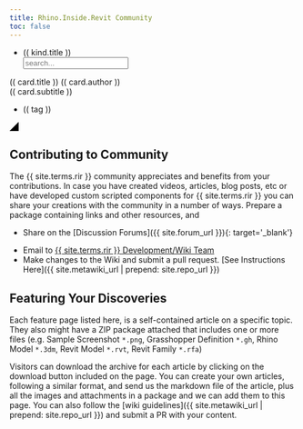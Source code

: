 ```yaml
---
title: Rhino.Inside.Revit Community
toc: false
---
```


<div id="discoverGallery">
    <div class="discover-filters-box">
        <ul class="discover-filters">
            <li class="discover-filter" v-for="kind in discoverKinds" v-on:click="filterCardsByKind" v-bind:kind="(( kind.keyword ))">(( kind.title ))</li>
            <input class="discover-search" type="text" placeholder="search..." v-model.trim="keyword">
        </ul>
    </div>
    <div class="discover-grid">
        <div class="discover-item" v-for="card in discoverCards" v-bind:class="{ discoverItemHighlight: card.highlight }">
            <a v-bind:href="card.url" target="blank">
                <div class="discover-thumbnail discover-thumbnail-dim">
                    <img class="discover-img no-popup" v-bind:src="card.thumbnail" />
                </div>
            </a>
            <div class="discover-info">
                <a class="discover-info-title" v-bind:href="card.url" target="blank">(( card.title ))</a>
                <a class="discover-info-author" v-bind:href="card.authorUrl" target="blank">(( card.author ))</a>
                <div class="discover-info-subtitle" >
                    (( card.subtitle ))
                </div>
                <ul class="discover-info-tags">
                    <li v-for="tag in card.tags" v-on:click="filterCardsByTag" v-bind:tag="(( tag ))">(( tag ))</li>
                </ul>
                <div class="discover-info-extra" v-html="card.description"></div>
            </div>
            <svg v-if="card.highlight" class="discover-highlight" height="16" width="16"><polygon points="16,0 16,16 0,16" style="fill:black" /></svg>
        </div>
    </div>
</div>


<script>
    const urlParams = new URLSearchParams(window.location.search);
    const siteUrl = "{{ site.baseurl }}";

    function attachDiscoverItemHover() {
        $(".discover-item").hover(function(){
            $(this).addClass("discover-item-focused");
            $(this).find(".discover-thumbnail").removeClass("discover-thumbnail-dim");
            $(this).find(".discover-info-extra").css("display", "block");
        }, function(){
            $(this).removeClass("discover-item-focused");
            $(this).find(".discover-thumbnail").addClass("discover-thumbnail-dim");
            $(this).find(".discover-info-extra").css("display", "none");
        });
    };

    function fixRelativeUrls(href) {
        if (window.location.href.includes('127.0.0.1')) {
            return siteUrl  + href;
        }
        return href;
    }

    async function getDiscoverCards(filter) {
        var dataUrl = '/static/data/discover.json';
        dataUrl = fixRelativeUrls(dataUrl);

        console.log(`fetching from ${dataUrl}`)
        const res = await fetch(dataUrl);
        if (res.ok) {
            return await res.json();
        }
    };

    Vue.options.delimiters = ['((', '))'];

    var app;

    getDiscoverCards().then((cards) => {
        // cleanup the links
        cards.forEach((c) => {
            if (!c.thumbnail.startsWith("http")) {
                c.thumbnail = fixRelativeUrls(c.thumbnail);
            }

            c.description = markdown.toHTML(c.description);
        });

        app = new Vue({
            el: '#discoverGallery',
            data: {
                keyword: '',
                pushNewState: true,
                discoverKinds: [{
                    title: "All",
                    keyword: "all"
                }, {
                    title: "Featured",
                    keyword: "featured"
                }, {
                    title: "Courses",
                    keyword: "course"
                }, {
                    title: "Tutorials",
                    keyword: "tutorial"
                }, {
                    title: "Examples",
                    keyword: "example"
                }, {
                    title: "Podcasts",
                    keyword: "podcast"
                }, {
                    title: "Articles",
                    keyword: "article"
                }, {
                    title: "Videos",
                    keyword: "video"
                }],
                allCards: cards,
                discoverCards: cards
            },
            methods: {
                filterCardsByKind: function (event) {
                    let kind = event.target.getAttribute('kind');
                    this.keyword = 'kind: ' + kind;
                },
                filterCardsByTag:  function(event) {
                    let tag = event.target.getAttribute('tag');
                    this.keyword = 'tag: ' + tag;
                }
            },
            watch: {
                keyword: function(val) {
                    var allCs = this.allCards;
                    let origKwd = val.toLowerCase();
                    const pushState = this.pushNewState;

                    if (origKwd.startsWith('kind:')) {
                        kwd = origKwd.replace('kind:', '').trim();
                        if (kwd == 'featured') {
                            this.discoverCards = allCs.filter(
                                (c) => c.highlight
                            );
                        }
                        else if (kwd != 'all') {
                            this.discoverCards = allCs.filter(
                                (c) => c.kinds.includes(kwd)
                            );
                        }
                        else {
                            this.discoverCards = allCs;
                        }

                        $('.discover-filter').removeClass('discover-filter-active');
                        $('.discover-filter').each(function() {
                            var df = $(this);
                            if (df.attr('kind') == kwd) {
                                df.addClass('discover-filter-active');
                                if (pushState) {
                                history.pushState({filterType: 'kind', keyword: origKwd}, `Kind: ${df.text()}`, `?keyword=${origKwd}`);
                                }
                            }
                        });
                    }
                    else if (origKwd.startsWith('tag:')) {
                        kwd = origKwd.replace('tag:', '').trim();
                        if (kwd != '') {
                            this.discoverCards = allCs.filter(
                                (c) => c.tags.includes(kwd)
                            );
                        } else {
                            this.discoverCards = allCs;
                        }

                        $('.discover-filter').removeClass('discover-filter-active');
                        if (pushState) {
                            history.pushState({filterType: 'tag', keyword: origKwd}, `Tag: ${kwd}`, `?keyword=${origKwd}`);
                        }
                    }
                    else {
                        this.discoverCards = allCs.filter(
                            (c) => c.title.toLowerCase().includes(origKwd)
                                || c.author.toLowerCase().includes(origKwd)
                                || c.description.toLowerCase().includes(origKwd)
                            );

                        $('.discover-filter').removeClass('discover-filter-active');
                        if (pushState) {
                            if (history.state && history.state.filterType != 'text') {
                                history.pushState({filterType: 'text', keyword: origKwd}, `Search: ${origKwd}`, `?keyword=${origKwd}`);
                            }
                            else {
                                history.replaceState({filterType: 'text', keyword: origKwd}, `Search: ${origKwd}`, `?keyword=${origKwd}`);
                            }
                        }
                    }

                    this.pushNewState = true;
                }
            },
            mounted:function() {
                const urlKeyword = urlParams.get('keyword');
                this.keyword =  urlKeyword ? urlKeyword: "kind: all";
                attachDiscoverItemHover();
            },
            updated: function() {
                this.$nextTick(function() {
                    attachDiscoverItemHover();
                })
            }

        });
    });

    window.onpopstate = function(event) {
        app.pushNewState = false;
        app.keyword = event.state.keyword;
    };

</script>

## Contributing to Community

The {{ site.terms.rir }} community appreciates and benefits from your contributions. In case you have created videos, articles, blog posts, etc or have developed custom scripted components for {{ site.terms.rir }} you can share your creations with the community in a number of ways. Prepare a package containing links and other resources, and

- Share on the [Discussion Forums]({{ site.forum_url }}){: target='_blank'}
<!-- Email link here is obfuscated. See Wiki docs for guidelines -->
- Email to <a href="#" data-dump="bWFpbHRvOnJoaW5vLmluc2lkZS5yZXZpdEBtY25lZWwuY29tP3N1YmplY3Q9Q29tbXVuaXR5IFN1Ym1pc3Npb24=" onfocus="this.href = atob(this.dataset.dump)">{{ site.terms.rir }} Development/Wiki Team</a>
- Make changes to the Wiki and submit a pull request. [See Instructions Here]({{ site.metawiki_url | prepend: site.repo_url }})

## Featuring Your Discoveries

Each feature page listed here, is a self-contained article on a specific topic. They also might have a ZIP package attached that includes one or more files (e.g. Sample Screenshot `*.png`, Grasshopper Definition `*.gh`, Rhino Model `*.3dm`, Revit Model `*.rvt`, Revit Family `*.rfa`)

Visitors can download the archive for each article by clicking on the download button included on the page. You can create your own articles, following a similar format, and send us the markdown file of the article, plus all the images and attachments in a package and we can add them to this page. You can also follow the [wiki guidelines]({{ site.metawiki_url | prepend: site.repo_url }}) and submit a PR with your content.
